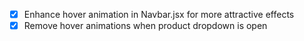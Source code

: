 - [x] Enhance hover animation in Navbar.jsx for more attractive effects
- [x] Remove hover animations when product dropdown is open
